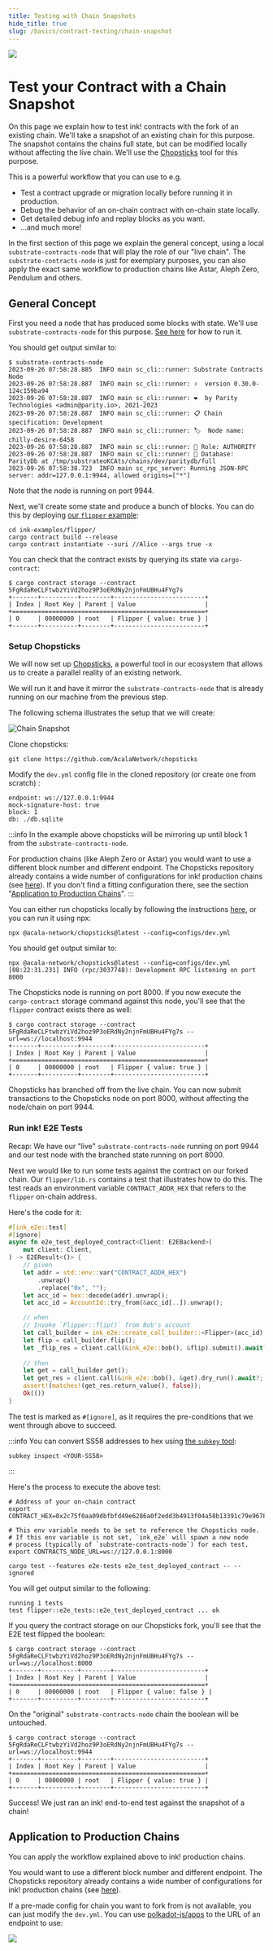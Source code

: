 ```yaml
---
title: Testing with Chain Snapshots
hide_title: true
slug: /basics/contract-testing/chain-snapshot
---
```


<img src="/img/title/blockchain-fork.svg" className="titlePic" />

# Test your Contract with a Chain Snapshot

On this page we explain how to test ink! contracts with the
fork of an existing chain. We'll take a snapshot of an existing
chain for this purpose. The snapshot contains the chains full state,
but can be modified locally without affecting the live chain. 
We'll use the [Chopsticks](https://github.com/AcalaNetwork/chopsticks)
tool for this purpose.

This is a powerful workflow that you can use to e.g.

* Test a contract upgrade or migration locally before running it in production.
* Debug the behavior of an on-chain contract with on-chain state locally.
* Get detailed debug info and replay blocks as you want.
* …and much more!

In the first section of this page we explain the general concept, using a local
`substrate-contracts-node` that will play the role of our "live chain".
The `substrate-contracts-node` is just for exemplary purposes, you can also 
apply the exact same workflow to production chains like Astar, Aleph Zero,
Pendulum and others.

## General Concept

First you need a node that has produced some blocks with state. We'll
use `substrate-contracts-node` for this purpose.
[See here](docs/getting-started/running.md) for how to run it.

You should get output similar to:

```
$ substrate-contracts-node
2023-09-26 07:58:28.885  INFO main sc_cli::runner: Substrate Contracts Node    
2023-09-26 07:58:28.887  INFO main sc_cli::runner: ✌️  version 0.30.0-124c159ba94    
2023-09-26 07:58:28.887  INFO main sc_cli::runner: ❤️  by Parity Technologies <admin@parity.io>, 2021-2023    
2023-09-26 07:58:28.887  INFO main sc_cli::runner: 📋 Chain specification: Development    
2023-09-26 07:58:28.887  INFO main sc_cli::runner: 🏷  Node name: chilly-desire-6458    
2023-09-26 07:58:28.887  INFO main sc_cli::runner: 👤 Role: AUTHORITY    
2023-09-26 07:58:28.887  INFO main sc_cli::runner: 💾 Database: ParityDb at /tmp/substrateoKCAts/chains/dev/paritydb/full    
2023-09-26 07:58:38.723  INFO main sc_rpc_server: Running JSON-RPC server: addr=127.0.0.1:9944, allowed origins=["*"]  
```

Note that the node is running on port 9944.

Next, we'll create some state and produce a bunch of blocks. You can do this by deploying [our
`flipper` example](https://github.com/paritytech/ink-examples/tree/main/flipper):

```
cd ink-examples/flipper/
cargo contract build --release
cargo contract instantiate --suri //Alice --args true -x
```

You can check that the contract exists by querying its state via `cargo-contract`:

```
$ cargo contract storage --contract 5FgRdaReCLFtwbzYiVd2hoz9P3oERdNy2njnFmUBHu4FYg7s
+-------+----------+--------+-------------------------+
| Index | Root Key | Parent | Value                   |
+=====================================================+
| 0     | 00000000 | root   | Flipper { value: true } |
+-------+----------+--------+-------------------------+
```

### Setup Chopsticks

We will now set up [Chopsticks](https://github.com/AcalaNetwork/chopsticks),
a powerful tool in our ecosystem that allows us to create a parallel reality
of an existing network.

We will run it and have it mirror the `substrate-contracts-node` that is already running
on our machine from the previous step.

The following schema illustrates the setup that we will create:

<img className="schema2" width title="Test your smart contract on a Chopsticks branch" src="/img/test-smart-contract-with-chain-snapshot.svg" alt="Chain Snapshot" />

Clone chopsticks:

```
git clone https://github.com/AcalaNetwork/chopsticks
```

Modify the `dev.yml` config file in the cloned repository (or create one from scratch) :

```
endpoint: ws://127.0.0.1:9944
mock-signature-host: true
block: 1
db: ./db.sqlite
```

:::info
In the example above chopsticks will be mirroring up until block 1 from the
`substrate-contracts-node`.

For production chains (like Aleph Zero or Astar) you would want to use a different
block number and different endpoint. The Chopsticks repository already contains a
wide number of configurations for ink! production chains (see [here](https://github.com/AcalaNetwork/chopsticks/tree/master/configs)).
If you don't find a fitting configuration there, see the section
"[Application to Production Chains](#application-to-production-chains)".
:::

You can either run chopsticks locally by following the instructions
[here](https://github.com/AcalaNetwork/chopsticks#install), or
you can run it using npx:

```
npx @acala-network/chopsticks@latest --config=configs/dev.yml
```

You should get output similar to:

```
npx @acala-network/chopsticks@latest --config=configs/dev.yml
[08:22:31.231] INFO (rpc/3037748): Development RPC listening on port 8000
```

The Chopsticks node is running on port 8000.
If you now execute the `cargo-contract` storage command against this node, you'll see
that the `flipper` contract exists there as well:

```
$ cargo contract storage --contract 5FgRdaReCLFtwbzYiVd2hoz9P3oERdNy2njnFmUBHu4FYg7s --url=ws://localhost:9944
+-------+----------+--------+-------------------------+
| Index | Root Key | Parent | Value                   |
+=====================================================+
| 0     | 00000000 | root   | Flipper { value: true } |
+-------+----------+--------+-------------------------+
```

Chopsticks has branched off from the live chain.
You can now submit transactions to the Chopsticks node on port 8000,
without affecting the node/chain on port 9944.

### Run ink! E2E Tests

Recap: We have our "live" `substrate-contracts-node` running on port 9944
and our test node with the branched state running on port 8000.

Next we would like to run some tests against the contract on our forked chain. 
Our `flipper/lib.rs` contains a test that illustrates how to do this.
The test reads an environment variable `CONTRACT_ADDR_HEX` that refers to
the `flipper` on-chain address.

Here's the code for it:

```rust
#[ink_e2e::test]
#[ignore]
async fn e2e_test_deployed_contract<Client: E2EBackend>(
    mut client: Client,
) -> E2EResult<()> {
    // given
    let addr = std::env::var("CONTRACT_ADDR_HEX")
        .unwrap()
        .replace("0x", "");
    let acc_id = hex::decode(addr).unwrap();
    let acc_id = AccountId::try_from(&acc_id[..]).unwrap();

    // when
    // Invoke `Flipper::flip()` from Bob's account
    let call_builder = ink_e2e::create_call_builder::<Flipper>(acc_id);
    let flip = call_builder.flip();
    let _flip_res = client.call(&ink_e2e::bob(), &flip).submit().await?;
    
    // then
    let get = call_builder.get();
    let get_res = client.call(&ink_e2e::bob(), &get).dry_run().await?;
    assert!(matches!(get_res.return_value(), false));
    Ok(())
}
```

The test is marked as `#[ignore]`, as it requires the pre-conditions that we went through
above to succeed.

:::info
You can convert SS58 addresses to hex using [the `subkey` tool](https://crates.io/crates/subkey):

```
subkey inspect <YOUR-SS58>
```
:::

Here's the process to execute the above test:

```
# Address of your on-chain contract
export CONTRACT_HEX=0x2c75f0aa09dbfbfd49e6286a0f2edd3b4913f04a58b13391c79e96782f5713e3

# This env variable needs to be set to reference the Chopsticks node.
# If this env variable is not set, `ink_e2e` will spawn a new node
# process (typically of `substrate-contracts-node`) for each test.
export CONTRACTS_NODE_URL=ws://127.0.0.1:8000

cargo test --features e2e-tests e2e_test_deployed_contract -- --ignored
```

You will get output similar to the following:

```
running 1 tests
test flipper::e2e_tests::e2e_test_deployed_contract ... ok
```

If you query the contract storage on our Chopsticks fork, you'll see that the E2E test
flipped the boolean:

```
$ cargo contract storage --contract 5FgRdaReCLFtwbzYiVd2hoz9P3oERdNy2njnFmUBHu4FYg7s --url=ws://localhost:8000
+-------+----------+--------+-------------------------+
| Index | Root Key | Parent | Value                   |
+=====================================================+
| 0     | 00000000 | root   | Flipper { value: false } |
+-------+----------+--------+-------------------------+
```

On the "original" `substrate-contracts-node` chain the boolean will be untouched.

```
$ cargo contract storage --contract 5FgRdaReCLFtwbzYiVd2hoz9P3oERdNy2njnFmUBHu4FYg7s --url=ws://localhost:9944
+-------+----------+--------+-------------------------+
| Index | Root Key | Parent | Value                   |
+=====================================================+
| 0     | 00000000 | root   | Flipper { value: true } |
+-------+----------+--------+-------------------------+
```

Success! We just ran an ink! end-to-end test against the snapshot of a chain!

## Application to Production Chains

You can apply the workflow explained above to ink! production chains.

You would want to use a different block number and different endpoint.
The Chopsticks repository already contains a wide number of configurations for
ink! production chains (see [here](https://github.com/AcalaNetwork/chopsticks/tree/master/configs)).

If a pre-made config for chain you want to fork from is not available, you can just
modify the `dev.yml`. You can use [polkadot-js/apps](https://polkadot.js.org/apps) to
the URL of an endpoint to use:

<img src="/img/polkadot-js-rpc-endpoint.png"  />